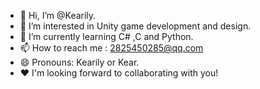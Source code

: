 - 👋 Hi, I’m @Kearily.
- 👀 I’m interested in Unity game development and design.
- 🌱 I’m currently learning C# ,C and Python.
- 📫 How to reach me : 2825450285@qq.com
- 😄 Pronouns: Kearily or Kear.
- ❤️ I'm looking forward to collaborating with you!
<!---
Kearily/Kearily is a ✨ special ✨ repository because its `README.md` (this file) appears on your GitHub profile.
You can click the Preview link to take a look at your changes.
--->
